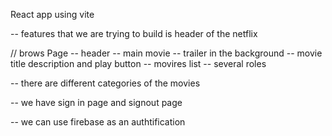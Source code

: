React app using vite



-- features that we are trying to build is header of the netflix

// brows Page
-- header
-- main movie
-- trailer in the background
-- movie title description and play button
-- movires list
-- several roles

-- there are different categories of the movies


-- we have sign in page and signout page


-- we can use firebase as an authtification